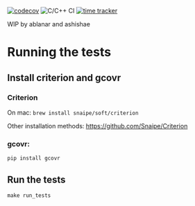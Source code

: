 [![codecov](https://codecov.io/gh/nesvoboda/minishell/branch/master/graph/badge.svg)](https://codecov.io/gh/nesvoboda/minishell)
![C/C++ CI](https://github.com/nesvoboda/minishell/workflows/C/C++%20CI/badge.svg?event=push)
[![time tracker](https://wakatime.com/badge/github/nesvoboda/minishell.svg)](https://wakatime.com/badge/github/nesvoboda/minishell)

WIP by ablanar and ashishae

# Running the tests

## Install criterion and gcovr

### Criterion
On mac:
```brew install snaipe/soft/criterion```

Other installation methods: https://github.com/Snaipe/Criterion

### gcovr:

`pip install gcovr`

## Run the tests

`make run_tests`
